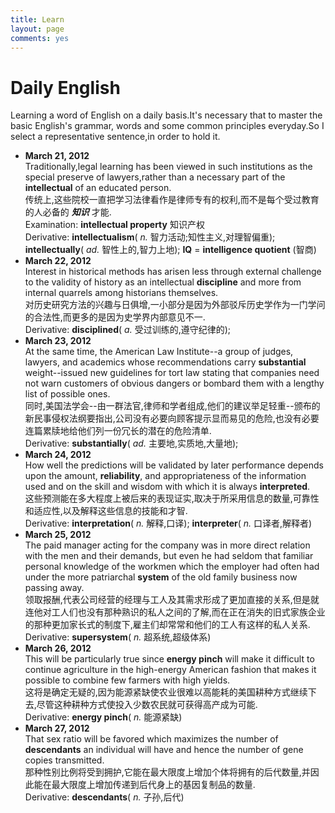```yaml
---
title: Learn
layout: page
comments: yes
---
```


# Daily English

Learning a word of English on a daily basis.It's necessary that to master the basic English's grammar, words and some common principles everyday.So I select a representative sentence,in order to hold it.

- __March 21, 2012__              
Traditionally,legal learning has been viewed in such institutions as the special preserve of lawyers,rather than a necessary part of the __intellectual__ of an educated person.                    
传统上,这些院校一直把学习法律看作是律师专有的权利,而不是每个受过教育的人必备的 ___知识___ 才能.         
Examination: __intellectual property__ 知识产权         
Derivative: __intellectualism__( _n._ 智力活动;知性主义,对理智偏重); __intellectually__( _ad._ 智性上的,智力上地); __IQ__ = __intelligence quotient__ (智商)
- __March 22, 2012__              
Interest in historical methods has arisen less through external challenge to the validity of history as an intellectual __discipline__ and more from internal quarrels among historians themselves.                    
对历史研究方法的兴趣与日俱增,一小部分是因为外部驳斥历史学作为一门学问的合法性,而更多的是因为史学界内部意见不一.                 
Derivative: __disciplined__( _a._ 受过训练的,遵守纪律的); 
- __March 23, 2012__              
At the same time, the American Law Institute--a group of judges, lawyers, and academics whose recommendations carry __substantial__ weight--issued new guidelines for tort law stating that companies need not warn customers of obvious dangers or bombard them with a lengthy list of possible ones.                    
同时,美国法学会--由一群法官,律师和学者组成,他们的建议举足轻重--颁布的新民事侵权法纲要指出,公司没有必要向顾客提示显而易见的危险,也没有必要连篇累牍地给他们列一份冗长的潜在的危险清单.                 
Derivative: __substantially__( _ad._ 主要地,实质地,大量地); 
- __March 24, 2012__              
How well the predictions will be validated by later performance depends upon the amount, __reliability__, and appropriateness of the information used and on the skill and wisdom with which it is always __interpreted__.                    
这些预测能在多大程度上被后来的表现证实,取决于所采用信息的数量,可靠性和适应性,以及解释这些信息的技能和才智.                 
Derivative: __interpretation__( _n._ 解释,口译); __interpreter__( _n._ 口译者,解释者)
- __March 25, 2012__              
The paid manager acting for the company was in more direct relation with the men and their demands, but even he had seldom that familiar personal knowledge of the workmen which the employer had often had under the more patriarchal __system__ of the old family business now passing away.                    
领取报酬,代表公司经营的经理与工人及其需求形成了更加直接的关系,但是就连他对工人们也没有那种熟识的私人之间的了解,而在正在消失的旧式家族企业的那种更加家长式的制度下,雇主们却常常和他们的工人有这样的私人关系.                 
Derivative: __supersystem__( _n._ 超系统,超级体系)
- __March 26, 2012__              
This will be particularly true since __energy pinch__ will make it difficult to continue agriculture in the high-energy American fashion that makes it possible to combine few farmers with high yields.                    
这将是确定无疑的,因为能源紧缺使农业很难以高能耗的美国耕种方式继续下去,尽管这种耕种方式使投入少数农民就可获得高产成为可能.                 
Derivative: __energy pinch__( _n._ 能源紧缺)
- __March 27, 2012__              
That sex ratio will be favored which maximizes the number of __descendants__ an individual will have and hence the number of gene copies transmitted.                    
那种性别比例将受到拥护,它能在最大限度上增加个体将拥有的后代数量,并因此能在最大限度上增加传递到后代身上的基因复制品的数量.                 
Derivative: __descendants__( _n._ 子孙,后代)